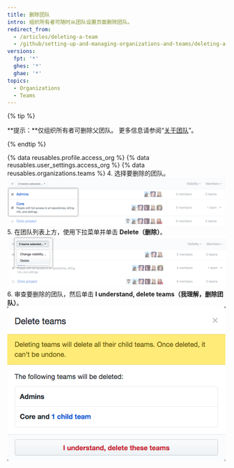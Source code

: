 ```yaml
---
title: 删除团队
intro: 组织所有者可随时从团队设置页面删除团队。
redirect_from:
  - /articles/deleting-a-team
  - /github/setting-up-and-managing-organizations-and-teams/deleting-a-team
versions:
  fpt: '*'
  ghes: '*'
  ghae: '*'
topics:
  - Organizations
  - Teams
---
```


{% tip %}

**提示：**仅组织所有者可删除父团队。 更多信息请参阅“[关于团队](/articles/about-teams)”。

{% endtip %}

{% data reusables.profile.access_org %}
{% data reusables.user_settings.access_org %}
{% data reusables.organizations.teams %}
4. 选择要删除的团队。 ![选择了两个团队的团队列表](/assets/images/help/teams/list-of-teams-selected.png)
5. 在团队列表上方，使用下拉菜单并单击 **Delete（删除）**。 ![包含更改团队可见性选项的下拉菜单](/assets/images/help/teams/team-bulk-management-options.png)
6. 审查要删除的团队，然后单击 **I understand, delete teams（我理解，删除团队）**。 ![将删除团队的哦列表和删除团队按钮](/assets/images/help/teams/confirm-delete-teams-bulk.png)
